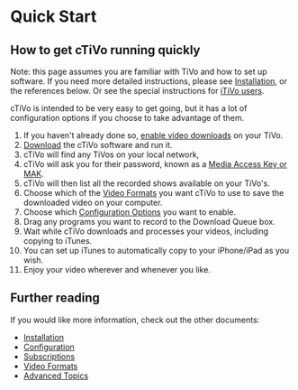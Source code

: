 # Quick Start
## How to get cTiVo running quickly

Note: this page assumes you are familiar with TiVo and how to set up software. If you need more detailed instructions, please see [Installation](installation.md), or the references below. Or see the special instructions for [iTiVo users](iTiVo-Users).

cTiVo is intended to be very easy to get going, but it has a lot of configuration options if you choose to take advantage of them.  

1. If you haven't already done so, [enable video downloads](https://www3.tivo.com/tivo-mma/dvrpref.do) on your TiVo.
1. [Download](../../../releases) the cTiVo software and run it.
1. cTiVo will find any TiVos on your local network,
1. cTiVo will ask you for their password, known as a [Media Access Key or MAK](https://www3.tivo.com/tivo-mma/showmakey.do).
1. cTiVo will then list all the recorded shows available on your TiVo's.
1. Choose which of the [Video Formats](Video-Formats.md) you want cTiVo to use to save the downloaded video on your computer.
1. Choose which [Configuration Options](Configuration.md) you want to enable.
1. Drag any programs you want to record to the Download Queue box.
1. Wait while cTiVo downloads and processes your videos, including copying to iTunes.
1. You can set up iTunes to automatically copy to your iPhone/iPad as you wish.
1. Enjoy your video wherever and whenever you like.

## Further reading

If you would like more information, check out the other documents:
- [Installation](Installation.md)
- [Configuration](Configuration.md)
- [Subscriptions](Subscriptions.md)
- [Video Formats](Video-Formats.md)
- [Advanced Topics](Advanced-Topics.md)
